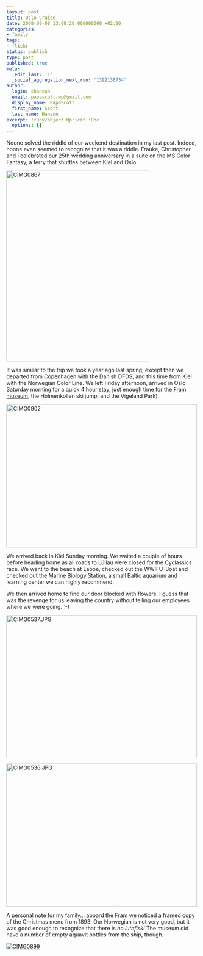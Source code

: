 ```yaml
---
layout: post
title: Oslo Cruise
date: 2008-09-08 13:08:28.000000000 +02:00
categories:
- family
tags:
- flickr
status: publish
type: post
published: true
meta:
  _edit_last: '1'
  _social_aggregation_next_run: '1392138734'
author:
  login: shanson
  email: papascott-wp@gmail.com
  display_name: PapaScott
  first_name: Scott
  last_name: Hanson
excerpt: !ruby/object:Hpricot::Doc
  options: {}
---
```

<p>Noone solved the riddle of our weekend destination in my last post. Indeed, noone even seemed to recognize that it was a riddle. Frauke, Christopher and I celebrated our 25th wedding anniversary in a suite on the MS Color Fantasy, a ferry that shuttles between Kiel and Oslo. </p>
<p><a href="http://www.flickr.com/photos/51035717986@N01/2839637646" title="View 'CIMG0867' on Flickr.com"><img src="http://farm4.static.flickr.com/3048/2839637646_84d0ae5309.jpg" alt="CIMG0867" border="0" width="375" height="500" /></a></p>
<p>It was similar to the trip we took a year ago last spring, except then we departed from Copenhagen with the Danish DFDS, and this time from Kiel with the Norwegian Color Line. We left Friday afternoon, arrived in Oslo Saturday morning for a quick 4 hour stay, just enough time for the <a href="http://www.fram.museum.no/en/">Fram museum</a>, the Holmenkollen ski jump, and the Vigeland Park). </p>
<p><a href="http://www.flickr.com/photos/51035717986@N01/2840121542" title="View 'CIMG0902' on Flickr.com"><img src="http://farm4.static.flickr.com/3053/2840121542_a4edba6915.jpg" alt="CIMG0902" border="0" width="500" height="375" /></a></p>
<p>We arrived back in Kiel Sunday morning. We waited a couple of hours before heading home as all roads to L&uuml;llau were closed for the Cyclassics race. We went to the beach at Laboe, checked out the WWII U-Boat and checked out the <a href="http://www.meeresbiologie-laboe.de/">Marine Biology Station</a>, a small Baltic aquarium and learning center we can highly recommend. </p>
<p>We then arrived home to find our door blocked with flowers. I guess that was the revenge for us leaving the country without telling our employees where we were going. :-)</p>
<p><a href="http://www.flickr.com/photos/51035717986@N01/2839669372" title="View 'CIMG0537.JPG' on Flickr.com"><img src="http://farm4.static.flickr.com/3092/2839669372_dd321c0ba1.jpg" alt="CIMG0537.JPG" border="0" width="500" height="375" /></a></p>
<p><a href="http://www.flickr.com/photos/51035717986@N01/2838835459" title="View 'CIMG0536.JPG' on Flickr.com"><img src="http://farm4.static.flickr.com/3131/2838835459_8412c2d4e5.jpg" alt="CIMG0536.JPG" border="0" width="500" height="375" /></a></p>
<p>A personal note for my family... aboard the Fram we noticed a framed copy of the Christmas menu from 1893. Our Norwegian is not very good, but it was good enough to recognize that there is <em>no lutefisk!</em> The museum did have a number of empty aquavit bottles from the ship, though.</p>
<p><a href="http://www.flickr.com/photos/51035717986@N01/2840119684" title="View 'CIMG0899' on Flickr.com"><img src="https://static.flickr.com/3254/2840119684_05afea2de4.jpg" alt="CIMG0899" border="0" width="" height="" /></a></p>

